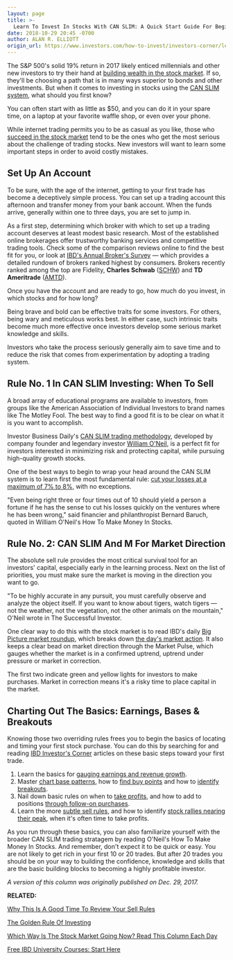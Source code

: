 ```yaml
---
layout: page
title: >-
  Learn To Invest In Stocks With CAN SLIM: A Quick Start Guide For Beginners
date: 2018-10-29 20:45 -0700
author: ALAN R. ELLIOTT
origin_url: https://www.investors.com/how-to-invest/investors-corner/learn-to-invest-in-stocks-a-quick-start-guide-for-beginners/
---
```


The S&P 500's solid 19% return in 2017 likely enticed millennials and other new investors to try their hand at [building wealth in the stock market](https://www.investors.com/etfs-and-funds/personal-finance/2018-personal-finance-action-plan-2017-stock-market-review). If so, they'll be choosing a path that is in many ways superior to bonds and other investments. But when it comes to investing in stocks using the [CAN SLIM system](https://www.investors.com/ibd-university/can-slim/), what should you first know?

You can often start with as little as \$50, and you can do it in your spare time, on a laptop at your favorite waffle shop, or even over your phone.

While internet trading permits you to be as casual as you like, those who [succeed in the stock market](https://www.investors.com/news/2018-stock-market-forecast-best-countries-value-growth/) tend to be the ones who get the most serious about the challenge of trading stocks. New investors will want to learn some important steps in order to avoid costly mistakes.

## Set Up An Account

To be sure, with the age of the internet, getting to your first trade has become a deceptively simple process. You can set up a trading account this afternoon and transfer money from your bank account. When the funds arrive, generally within one to three days, you are set to jump in.

As a first step, determining which broker with which to set up a trading account deserves at least modest basic research. Most of the established online brokerages offer trustworthy banking services and competitive trading tools. Check some of the comparison reviews online to find the best fit for you, or look at [IBD's Annual Broker's Survey](https://www.investors.com/best-online-brokers/) — which provides a detailed rundown of brokers ranked highest by consumers. Brokers recently ranked among the top are Fidelity, **Charles Schwab** ([SCHW](https://research.investors.com/quote.aspx?symbol=SCHW)) and **TD Ameritrade** ([AMTD](https://research.investors.com/quote.aspx?symbol=AMTD)).

Once you have the account and are ready to go, how much do you invest, in which stocks and for how long?

Being brave and bold can be effective traits for some investors. For others, being wary and meticulous works best. In either case, such intrinsic traits become much more effective once investors develop some serious market knowledge and skills.

Investors who take the process seriously generally aim to save time and to reduce the risk that comes from experimentation by adopting a trading system.

## Rule No. 1 In CAN SLIM Investing: When To Sell

A broad array of educational programs are available to investors, from groups like the American Association of Individual Investors to brand names like The Motley Fool. The best way to find a good fit is to be clear on what it is you want to accomplish.

Investor Business Daily's [CAN SLIM trading methodology](https://www.investors.com/ibd-university/can-slim/), developed by company founder and legendary investor [William O'Neil,](https://en.wikipedia.org/wiki/William_O%27Neil) is a perfect fit for investors interested in minimizing risk and protecting capital, while pursuing high-quality growth stocks.

One of the best ways to begin to wrap your head around the CAN SLIM system is to learn first the most fundamental rule: [cut your losses at a maximum of 7% to 8%,](https://www.investors.com/how-to-invest/investors-corner/still-the-no-1-rule-for-stock-investors-always-cut-your-losses-short/) with no exceptions.

"Even being right three or four times out of 10 should yield a person a fortune if he has the sense to cut his losses quickly on the ventures where he has been wrong," said financier and philanthropist Bernard Baruch, quoted in William O'Neil's How To Make Money In Stocks.

## Rule No. 2: CAN SLIM And M For Market Direction

The absolute sell rule provides the most critical survival tool for an investors' capital, especially early in the learning process. Next on the list of priorities, you must make sure the market is moving in the direction you want to go.

"To be highly accurate in any pursuit, you must carefully observe and analyze the object itself. If you want to know about tigers, watch tigers — not the weather, not the vegetation, not the other animals on the mountain," O'Neil wrote in The Successful Investor.

One clear way to do this with the stock market is to read IBD's daily [Big Picture market roundup](https://www.investors.com/category/market-trend/the-big-picture/), which breaks down [the day's market action](https://www.investors.com/wp-content/uploads/2017/12/IBD2712224413GMI.pdf). It also keeps a clear bead on market direction through the Market Pulse, which gauges whether the market is in a confirmed uptrend, uptrend under pressure or market in correction.

The first two indicate green and yellow lights for investors to make purchases. Market in correction means it's a risky time to place capital in the market.

## Charting Out The Basics: Earnings, Bases & Breakouts

Knowing those two overriding rules frees you to begin the basics of locating and timing your first stock purchase. You can do this by searching for and reading [IBD Investor's Corner](https://www.investors.com/category/how-to-invest/investors-corner/) articles on these basic steps toward your first trade.

1. Learn the basics for [gauging earnings and revenue growth](https://www.investors.com/how-to-invest/investors-corner/accelerating-earnings-is-a-mark-of-big-stock-market-winners/).
2. Master [chart base patterns](https://www.investors.com/how-to-invest/investors-corner/investor-basics-why-learning-base-patterns-gets-the-ball-rolling/), how to [find buy points](https://www.investors.com/how-to-invest/investors-corner/chart-reading-basics-how-a-buy-point-marks-a-time-of-opportunity/) and how to [identify breakouts](https://www.investors.com/how-to-invest/investors-corner/the-basics-dont-buy-before-the-breakout-wait-for-the-base-to-complete/).
3. Nail down basic rules on when to [take profits](https://www.investors.com/how-to-invest/investors-corner/when-to-sell-great-stocks-take-profits-regularly-mostly-at-20-25/), and how to add to positions [through follow-on purchases](https://www.investors.com/how-to-invest/investors-corner/how-the-3-weeks-tight-pattern-gives-you-an-extra-buy-point/).
4. Learn the more [subtle sell rules](https://www.investors.com/how-to-invest/investors-corner/how-to-use-the-10-day-average-to-help-cut-losses/), and how to identify [stock rallies nearing their peak](https://www.investors.com/how-to-invest/investors-corner/sell-rules-using-climax-top-convert-paper-gains-real-profits/), when it's often time to take profits.

As you run through these basics, you can also familiarize yourself with the broader CAN SLIM trading stratagem by reading O'Neil's How To Make Money In Stocks. And remember, don't expect it to be quick or easy. You are not likely to get rich in your first 10 or 20 trades. But after 20 trades you should be on your way to building the confidence, knowledge and skills that are the basic building blocks to becoming a highly profitable investor.

_A version of this column was originally published on Dec. 29, 2017._

**RELATED:**

[Why This Is A Good Time To Review Your Sell Rules](https://www.investors.com/how-to-invest/investors-corner/bull-market-rally-review-sell-rules/)

[The Golden Rule Of Investing](https://www.investors.com/how-to-invest/investors-corner/still-the-no-1-rule-for-stock-investors-always-cut-your-losses-short/)

[Which Way Is The Stock Market Going Now? Read This Column Each Day](https://www.investors.com/category/market-trend/the-big-picture/)

[Free IBD University Courses: Start Here](https://www.investors.com/ibd-university/getting-started/)
